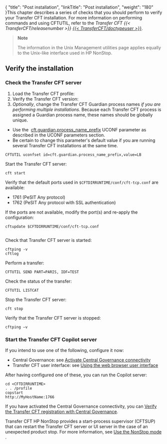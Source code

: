{
    "title": "Post installation",
    "linkTitle": "Post installation",
    "weight": "180"
}This chapter describes a series of checks that you should perform to verify your Transfer CFT installation. For more information on performing commands and using CFTUTIL, refer to the *Transfer CFT {{< TransferCFT/releasenumber  >}} [{{< TransferCFT/doctypeuser  >}}](https://docs.axway.com/u/documentation/transfer_cft/index.htm?version=3.2.4)*.

> **Note**
>
> The information in the Unix Management utilities page applies equally to the Unix-like interface used in HP NonStop.

## Verify the installation

### Check the Transfer CFT server

1.  Load the Transfer CFT profile:
2.  Verify the Transfer CFT version:
3.  *Optionally*, change the Transfer CFT Guardian process names *if you are performing multiple installations*. Because each Transfer CFT process is assigned a Guardian process name, these names should be globally unique.

-   Use the  [cft.guardian.process\_name\_prefix](../intro_os_features/hp_ns_batch#cft.guardian.process_name_prefix) UCONF parameter as described in the UCONF parameters section.
-   Be certain to change this parameter's default value if you are running several Transfer CFT installations  at the same time.

```
CFTUTIL uconfset id=cft.guardian.process_name_prefix,value=LB
```

Start the Transfer CFT server:

```
cft start
```

Verify that the default ports used in `$CFTDIRRUNTIME/conf/cft-tcp.conf` are available:

-   1761 (PeSIT Any protocol)
-   1762 (PeSIT Any protocol with SSL authentication)

If the ports are not available, modify the port(s) and re-apply the configuration:

```
cftupdate $CFTDIRRUNTIME/conf/cft-tcp.conf
                        
```

Check that Transfer CFT server is started:

```
cftping -v
cftlog
```

Perform a transfer:

```
CFTUTIL SEND PART=PARIS, IDF=TEST
```

Check the status of the transfer:

```
CFTUTIL LISTCAT
```

Stop the Transfer CFT server:

```
cft stop
```

Verify that the Transfer CFT server is stopped:

```
cftping –v
```

### Start the Transfer CFT Copilot server

If you intend to use one of the following, configure it now:

-   Central Governance: see [Activate Central Governance connectivity](../../../governance_services_intro/register_cg)
-   Transfer CFT user interface: see [Using the web browser user interface](../../../c_intro_userinterfaces/web_copilot_ui)

After having configured one of these, you can run the Copilot server:

```
cd <CFTDIRRUNTIME>
. . /profile
copstart
http://MyHostName:1766
```

If you have activated the Central Governance connectivity, you can [Verify the Transfer CFT registration with Central Governance](../../unix_install_start_here/shared_verify_install#Verify).

Transfer CFT HP NonStop provides a start-process supervisor (CFTSUP) that can restart the Transfer CFT server or UI server in the case of an unexpected product stop. For more information, see <a href="hp_ns_sup" class="MCXref xref">Use the NonStop mode</a> .
